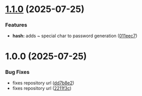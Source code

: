 # [1.1.0](https://github.com/jojovem/cognito-cli-helper/compare/v1.0.0...v1.1.0) (2025-07-25)


### Features

* **hash:** adds ~ special char to password generation ([011eec7](https://github.com/jojovem/cognito-cli-helper/commit/011eec700a55e63b7ddfc5a7b14ad277fee6af1f))

# 1.0.0 (2025-07-25)


### Bug Fixes

* fixes repository url ([dd7b8e2](https://github.com/jojovem/cognito-cli-helper/commit/dd7b8e29db34cbbcff3de8a0a723ca545182c42b))
* fixes repository url ([2211f3c](https://github.com/jojovem/cognito-cli-helper/commit/2211f3cb65d5ecb5aac7216cfae9d314a836ae28))
